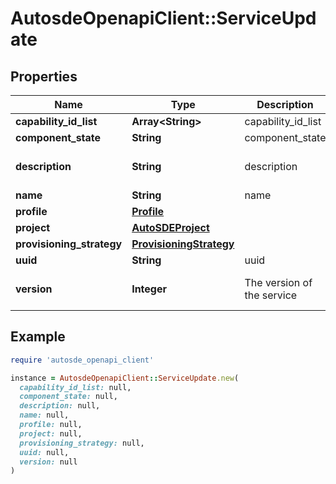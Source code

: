 # AutosdeOpenapiClient::ServiceUpdate

## Properties

| Name | Type | Description | Notes |
| ---- | ---- | ----------- | ----- |
| **capability_id_list** | **Array&lt;String&gt;** | capability_id_list | [optional] |
| **component_state** | **String** | component_state | [optional] |
| **description** | **String** | description | [optional][default to &#39;&#39;] |
| **name** | **String** | name | [optional] |
| **profile** | [**Profile**](Profile.md) |  | [optional] |
| **project** | [**AutoSDEProject**](AutoSDEProject.md) |  | [optional] |
| **provisioning_strategy** | [**ProvisioningStrategy**](ProvisioningStrategy.md) |  | [optional] |
| **uuid** | **String** | uuid | [optional] |
| **version** | **Integer** | The version of the service | [optional][default to 1] |

## Example

```ruby
require 'autosde_openapi_client'

instance = AutosdeOpenapiClient::ServiceUpdate.new(
  capability_id_list: null,
  component_state: null,
  description: null,
  name: null,
  profile: null,
  project: null,
  provisioning_strategy: null,
  uuid: null,
  version: null
)
```

